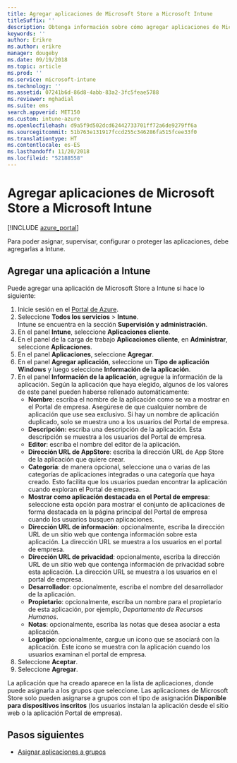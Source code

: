 ```yaml
---
title: Agregar aplicaciones de Microsoft Store a Microsoft Intune
titleSuffix: ''
description: Obtenga información sobre cómo agregar aplicaciones de Microsoft Store (Tienda Windows) a Microsoft Intune.
keywords: ''
author: Erikre
ms.author: erikre
manager: dougeby
ms.date: 09/19/2018
ms.topic: article
ms.prod: ''
ms.service: microsoft-intune
ms.technology: ''
ms.assetid: 07241b6d-86d8-4abb-83a2-3fc5feae5788
ms.reviewer: mghadial
ms.suite: ems
search.appverid: MET150
ms.custom: intune-azure
ms.openlocfilehash: d9a5f9d502dcd62442733701ff72a6de9279ff6a
ms.sourcegitcommit: 51b763e131917fccd255c346286fa515fcee33f0
ms.translationtype: HT
ms.contentlocale: es-ES
ms.lasthandoff: 11/20/2018
ms.locfileid: "52188558"
---
```

# <a name="add-microsoft-store-apps-to-microsoft-intune"></a>Agregar aplicaciones de Microsoft Store a Microsoft Intune

[!INCLUDE [azure_portal](./includes/azure_portal.md)]

Para poder asignar, supervisar, configurar o proteger las aplicaciones, debe agregarlas a Intune. 

## <a name="add-an-app-to-intune"></a>Agregar una aplicación a Intune
Puede agregar una aplicación de Microsoft Store a Intune si hace lo siguiente:

1. Inicie sesión en el [Portal de Azure](https://portal.azure.com).
2. Seleccione **Todos los servicios** > **Intune**.  
    Intune se encuentra en la sección **Supervisión y administración**.
3. En el panel **Intune**, seleccione **Aplicaciones cliente**.
4. En el panel de la carga de trabajo **Aplicaciones cliente**, en **Administrar**, seleccione **Aplicaciones**.
5. En el panel **Aplicaciones**, seleccione **Agregar**.
6. En el panel **Agregar aplicación**, seleccione un **Tipo de aplicación** **Windows** y luego seleccione **Información de la aplicación**.
7. En el panel **Información de la aplicación**, agregue la información de la aplicación. Según la aplicación que haya elegido, algunos de los valores de este panel pueden haberse rellenado automáticamente:
    - **Nombre**: escriba el nombre de la aplicación como se va a mostrar en el Portal de empresa. Asegúrese de que cualquier nombre de aplicación que use sea exclusivo. Si hay un nombre de aplicación duplicado, solo se muestra uno a los usuarios del Portal de empresa.
    - **Descripción:** escriba una descripción de la aplicación. Esta descripción se muestra a los usuarios del Portal de empresa.
    - **Editor**: escriba el nombre del editor de la aplicación.
    - **Dirección URL de AppStore**: escriba la dirección URL de App Store de la aplicación que quiere crear.
    - **Categoría**: de manera opcional, seleccione una o varias de las categorías de aplicaciones integradas o una categoría que haya creado. Esto facilita que los usuarios puedan encontrar la aplicación cuando exploran el Portal de empresa.
    - **Mostrar como aplicación destacada en el Portal de empresa**: seleccione esta opción para mostrar el conjunto de aplicaciones de forma destacada en la página principal del Portal de empresa cuando los usuarios busquen aplicaciones.
    - **Dirección URL de información**: opcionalmente, escriba la dirección URL de un sitio web que contenga información sobre esta aplicación. La dirección URL se muestra a los usuarios en el portal de empresa.
    - **Dirección URL de privacidad**: opcionalmente, escriba la dirección URL de un sitio web que contenga información de privacidad sobre esta aplicación. La dirección URL se muestra a los usuarios en el portal de empresa.
    - **Desarrollador**: opcionalmente, escriba el nombre del desarrollador de la aplicación.
    - **Propietario**: opcionalmente, escriba un nombre para el propietario de esta aplicación, por ejemplo, *Departamento de Recursos Humanos*.
    - **Notas**: opcionalmente, escriba las notas que desea asociar a esta aplicación.
    - **Logotipo**: opcionalmente, cargue un icono que se asociará con la aplicación. Este icono se muestra con la aplicación cuando los usuarios examinan el portal de empresa.
8. Seleccione **Aceptar**.
9. Seleccione **Agregar**.

La aplicación que ha creado aparece en la lista de aplicaciones, donde puede asignarla a los grupos que seleccione. Las aplicaciones de Microsoft Store solo pueden asignarse a grupos con el tipo de asignación **Disponible para dispositivos inscritos** (los usuarios instalan la aplicación desde el sitio web o la aplicación Portal de empresa).

## <a name="next-steps"></a>Pasos siguientes
- [Asignar aplicaciones a grupos](apps-deploy.md)
